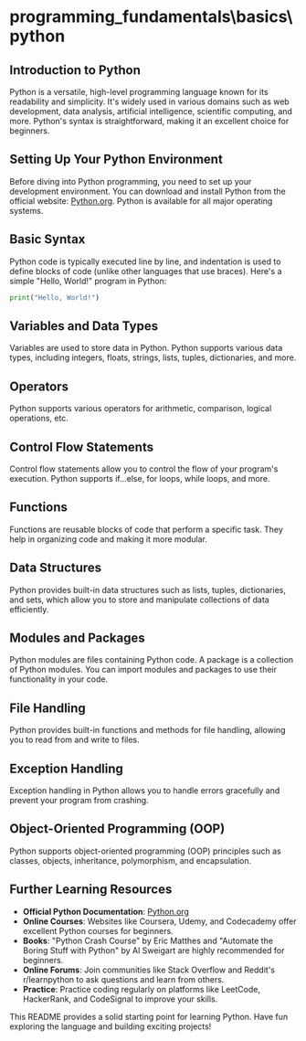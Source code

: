 # programming_fundamentals\basics\python
## Introduction to Python

Python is a versatile, high-level programming language known for its readability and simplicity. It's widely used in various domains such as web development, data analysis, artificial intelligence, scientific computing, and more. Python's syntax is straightforward, making it an excellent choice for beginners.

## Setting Up Your Python Environment

Before diving into Python programming, you need to set up your development environment. You can download and install Python from the official website: [Python.org](https://www.python.org/). Python is available for all major operating systems.

## Basic Syntax

Python code is typically executed line by line, and indentation is used to define blocks of code (unlike other languages that use braces). Here's a simple "Hello, World!" program in Python:

```python
print("Hello, World!")
```

## Variables and Data Types

Variables are used to store data in Python. Python supports various data types, including integers, floats, strings, lists, tuples, dictionaries, and more.

## Operators

Python supports various operators for arithmetic, comparison, logical operations, etc.

## Control Flow Statements

Control flow statements allow you to control the flow of your program's execution. Python supports if...else, for loops, while loops, and more.

## Functions

Functions are reusable blocks of code that perform a specific task. They help in organizing code and making it more modular.

## Data Structures

Python provides built-in data structures such as lists, tuples, dictionaries, and sets, which allow you to store and manipulate collections of data efficiently.

## Modules and Packages

Python modules are files containing Python code. A package is a collection of Python modules. You can import modules and packages to use their functionality in your code.

## File Handling

Python provides built-in functions and methods for file handling, allowing you to read from and write to files.

## Exception Handling

Exception handling in Python allows you to handle errors gracefully and prevent your program from crashing.

## Object-Oriented Programming (OOP)

Python supports object-oriented programming (OOP) principles such as classes, objects, inheritance, polymorphism, and encapsulation.

## Further Learning Resources

- **Official Python Documentation**: [Python.org](https://www.python.org/doc/)
- **Online Courses**: Websites like Coursera, Udemy, and Codecademy offer excellent Python courses for beginners.
- **Books**: "Python Crash Course" by Eric Matthes and "Automate the Boring Stuff with Python" by Al Sweigart are highly recommended for beginners.
- **Online Forums**: Join communities like Stack Overflow and Reddit's r/learnpython to ask questions and learn from others.
- **Practice**: Practice coding regularly on platforms like LeetCode, HackerRank, and CodeSignal to improve your skills.

This README provides a solid starting point for learning Python. Have fun exploring the language and building exciting projects!